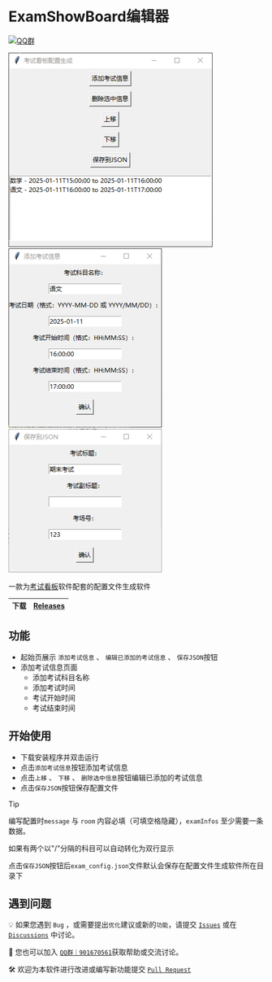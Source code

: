 # ExamShowBoard编辑器

[![QQ群](https://img.shields.io/badge/-QQ%E7%BE%A4%EF%BD%9C901670561-blue?style=flat&logo=TencentQQ&logoColor=white)](https://qm.qq.com/q/zDiEipHsaI)

![MainPage](/.Screenshots/main.png)
![AddInfoPage](/.Screenshots/addinfo.png)
![SavePage](/.Screenshots/save.png)

一款为[考试看板](https://github.com/ProjectCampus-CH/exam-showboard-next)软件配套的配置文件生成软件


| 下载 | [Releases](https://github.com/fhzit/DSZExamShowBoardEditor/releases) |
| ---- | -------------------------------------------------------------------------------- | 

## 功能
- 起始页展示 `添加考试信息` 、 `编辑已添加的考试信息` 、  `保存JSON`按钮
- 添加考试信息页面
     - 添加考试科目名称
     - 添加考试时间
     - 考试开始时间
     - 考试结束时间

## 开始使用
- 下载安装程序并双击运行
- 点击`添加考试信息`按钮添加考试信息
- 点击`上移` 、 `下移` 、 `删除选中信息`按钮编辑已添加的考试信息
- 点击`保存JSON`按钮保存配置文件

> [!tip]
>
> 编写配置时`message` 与 `room` 内容必填（可填空格隐藏），`examInfos` 至少需要一条数据。
>
> 如果有两个以"/"分隔的科目可以自动转化为双行显示
>
>点击`保存JSON`按钮后`exam_config.json`文件默认会保存在配置文件生成软件所在目录下

## 遇到问题

💡 如果您遇到 `Bug` ，或需要提出`优化`建议或新的`功能`，请提交 [`Issues`](https://github.com/fhzit/DSZExamShowBoardEditor/issues) 或在 [`Discussions`](https://github.com/fhzit/DSZExamShowBoardEditor/discussions) 中讨论。

👥 您也可以加入 [`QQ群｜901670561`](https://qm.qq.com/q/zDiEipHsaI)获取帮助或交流讨论。

🛠️ 欢迎为本软件进行改进或编写新功能提交 [`Pull Request`](https://github.com/fhzit/DSZExamShowBoardEditor/pulls)
